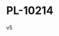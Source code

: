 # PL-10214
<meta http-equiv="Permissions-Policy" content="interest-cohort=()"/>
<p>v5</p>
<!-- START OF ALTCRAFT PIXEL CODE !-->        
<img src="https://pxl.altcraft.alexander-nemtsev.lan/pixel?k=c77FePkyzfqDzaovtcoJ7YyTGRSBuJZvrNYT9LGwWiuVUXYxnc3WAuV&s=5d908cc0bf0d37ef&goals=посещение&value=100" style="display: none;"/>        
<!-- END OF ALTCRAFT PIXEL CODE !-->

